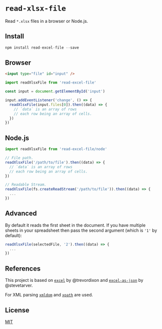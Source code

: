 # `read-xlsx-file`

Read `*.xlsx` files in a browser or Node.js.

## Install

```js
npm install read-excel-file --save
```

## Browser

```html
<input type="file" id="input" />
```

```js
import readXlsxFile from 'read-excel-file'

const input = document.getElementById('input')

input.addEventListener('change', () => {
  readXlsxFile(input.files[0]).then((data) => {
    // `data` is an array of rows
    // each row being an array of cells.
  })
})
```

## Node.js

```js
import readXlsxFile from 'read-excel-file/node'

// File path.
readXlsxFile('/path/to/file').then((data) => {
  // `data` is an array of rows
  // each row being an array of cells.
})

// Readable Stream.
readXlsxFile(fs.createReadStream('/path/to/file')).then((data) => {
  ...
})
```

## Advanced

By default it reads the first sheet in the document. If you have multiple sheets in your spreadsheet then pass the second argument (which is `'1'` by default):

```js
readXlsxFile(selectedFile, '2').then((data) => {
  ...
})
````

## References

This project is based on [`excel`](https://github.com/trevordixon/excel.js) by @trevordixon and [`excel-as-json`](https://github.com/stevetarver/excel-as-json/blob) by @stevetarver.

For XML parsing [`xmldom`](https://github.com/jindw/xmldom) and [`xpath`](https://github.com/goto100/xpath) are used.

## License

[MIT](LICENSE)


